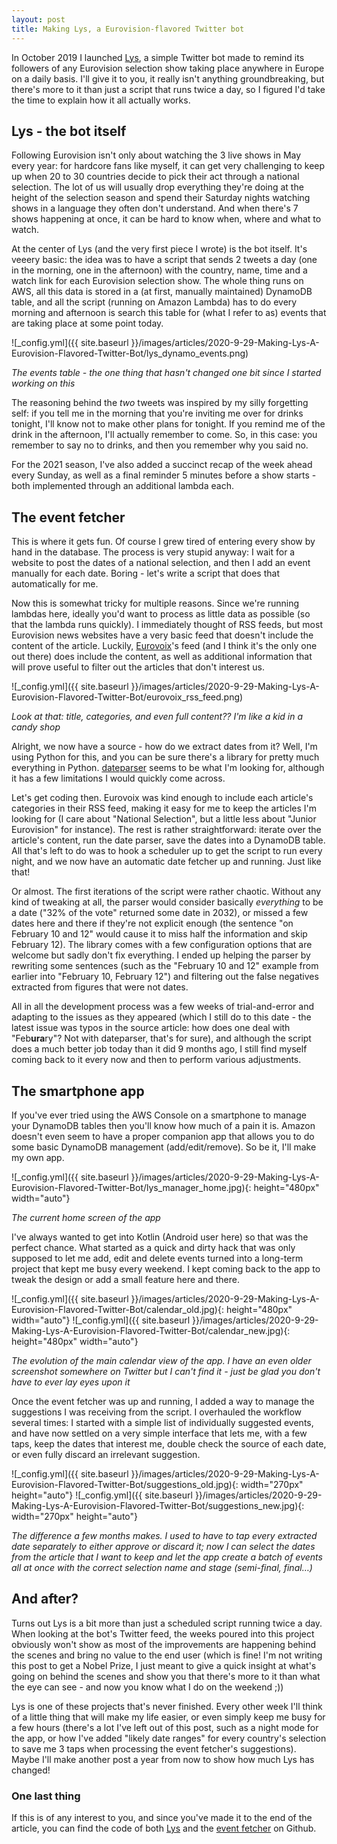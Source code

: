 ```yaml
---
layout: post
title: Making Lys, a Eurovision-flavored Twitter bot
---
```


In October 2019 I launched [Lys](https://twitter.com/EurovisionLys), a simple Twitter bot made to remind its followers of any Eurovision selection show taking place anywhere in Europe on a daily basis. I'll give it to you, it really isn't <span class="tooltip-toggle" aria-label="TLDR: It's a couple Amazon Lambas scheduled by cron that run a Python script" tabindex="0">anything groundbreaking</span>, but there's more to it than just a script that runs twice a day, so I figured I'd take the time to explain how it all actually works.

<!--more-->

## Lys - the bot itself

Following Eurovision isn't only about watching the <span class="tooltip-toggle" aria-label="If you're thinking 'Wait, there's THREE live shows??' you just wait - there's more" tabindex="0">3 live shows</span> in May every year: for hardcore fans like myself, it can get very challenging to keep up when 20 to 30 countries decide to pick their act through a <span class="tooltip-toggle" aria-label="A show, in the vast majority of cases broadcast live on TV, that can span over multiple nights" tabindex="0">national selection</span>. The lot of us will usually drop everything they're doing at the height of the selection season and spend their Saturday nights <span class="tooltip-toggle" aria-label="Everyone needs a hobby. No, really, it's a lot of fun - and you get to discover a lot of new music!" tabindex="0">watching shows in a language they often don't understand</span>. And when there's 7 shows happening at once, it can be hard to know when, where and what to watch.

At the center of Lys (and the very first piece I wrote) is the bot itself. It's veeery basic: the idea was to have a script that sends 2 tweets a day (one in the morning, one in the afternoon) with the country, name, time and a watch link for each Eurovision selection show. The whole thing runs on <span class="tooltip-toggle" aria-label="Not the Hungarian metal band, but 'Amazon Web Services', which is Amazon's very own cloud hosting service" tabindex="0">AWS</span>, all this data is stored in a (<span class="tooltip-toggle" aria-label="More on that later" tabindex="0">at first</span>, manually maintained) DynamoDB <span class="tooltip-toggle" aria-label="Any non-technical people here? A table is like a table on an Excel spreadsheet: data, split in column, with one element per line - see the screenshot below" tabindex="0">table</span>, and all the script (running on Amazon <span class="tooltip-toggle" aria-label="You're still here? In the AWS world, Lambdas are like containers for small pieces of code, and these containers can be triggered by a multitude of events; in my case, I chose scheduled triggers" tabindex="0">Lambda</span>) has to do every morning and afternoon is search this table for (what I refer to as) events that are taking place at some point today.

![_config.yml]({{ site.baseurl }}/images/articles/2020-9-29-Making-Lys-A-Eurovision-Flavored-Twitter-Bot/lys_dynamo_events.png)

*The events table - the one thing that hasn't changed one bit since I started working on this*

The reasoning behind the *two* tweets was inspired by my silly forgetting self: if you tell me in the morning that you're <span class="tooltip-toggle" aria-label="That's an example - as much as I love coming over for drinks, now may not be the right time *coughs (in my elbow) in Covid-19*" tabindex="0">inviting me over for drinks tonight</span>, I'll know not to make other plans for tonight. If you remind me of the drink in the afternoon, I'll actually remember to come. So, in this case: you remember to say no to drinks, and then you remember <span class="tooltip-toggle" aria-label="Because you wouldn't miss that 4 hour long Italian music festival even though you don't speak Italian, that why" tabindex="0">why</span> you said no.

For the 2021 season, I've also added a succinct recap of the week ahead every Sunday, as well as a final reminder 5 minutes before a show starts - both implemented through an <span class="tooltip-toggle" aria-label="For the 5 minute reminder, I first through about making something smart (like creating a new trigger on the fly every time a new event is created or modified), but it turns out having a lambda running every day 9AM to 11PM is still well under AWS' free tier limits. Why be smart when you can be lazy and have Amazon pay the bill?" tabindex="0">additional lambda</span> each.

## The event fetcher

This is where it gets fun. Of course I grew tired of entering every show by hand in the database. The process is very stupid anyway: I wait for a website to post the dates of a national selection, and then I add an event manually for each date. Boring - let's write a script that does that automatically for me.

Now this is somewhat tricky for multiple reasons. Since we're running lambdas here, ideally you'd want to process as little data as possible (so that the lambda runs quickly). I immediately thought of RSS feeds, but most Eurovision news websites have a very basic feed that doesn't include the content of the article. Luckily, [Eurovoix](https://eurovoix.com)'s feed (and I think it's the only one out there) does include the content, as well as additional information that will prove useful to filter out the articles that don't interest us.

![_config.yml]({{ site.baseurl }}/images/articles/2020-9-29-Making-Lys-A-Eurovision-Flavored-Twitter-Bot/eurovoix_rss_feed.png)

*Look at that: title, categories, and even full content?? I'm like a kid in a candy shop*

Alright, we now have a source - how do we extract dates from it? Well, I'm using <span class="tooltip-toggle" aria-label="A programming language. From my own experience, non-technical people are good at using it because it's a rather simple language (at least compared to the other beasts we have out there)" tabindex="0">Python</span> for this, and you can be sure there's a <span class="tooltip-toggle" aria-label="A collection of code, written by someone else, that we can include and use in our own project" tabindex="0">library</span> for pretty much everything in Python. [dateparser](https://dateparser.readthedocs.io/en/latest/) seems to be what I'm looking for, although it has a few limitations I would quickly come across.

Let's get coding then. Eurovoix was kind enough to include each article's categories in their RSS feed, making it easy for me to keep the articles I'm looking for (I care about "National Selection", but a little less about "Junior Eurovision" for instance). The rest is rather straightforward: iterate over the article's content, run the date parser, save the dates into a DynamoDB table. All that's left to do was to hook a scheduler up to get the script to run every night, and we now have an automatic date fetcher up and running. Just like that!

Or almost. The first iterations of the script were rather chaotic. Without any kind of tweaking at all, the parser would consider basically *everything* to be a date ("32% of the vote" returned some date in 2032), or missed a few dates here and there if they're not explicit enough (the sentence "on February 10 and 12" would cause it to miss half the information and skip February 12). The library comes with a few configuration options that are welcome but sadly don't fix everything. I ended up helping the parser by rewriting some sentences (such as the "February 10 and 12" example from earlier into "February 10, February 12") and <span class="tooltip-toggle" aria-label="dateparser comes with a STRICT_PARSING flag that we can use, but it's so strict that it rejects dates that don't contain a year - and such dates make for about 99% of the dates found on Eurovoix" tabindex="0">filtering out the false negatives</span> extracted from figures that were not dates.

All in all the development process was a few weeks of trial-and-error and adapting to the issues as they appeared (which I still do to this date - the latest issue was typos in the source article: how does one deal with <span class="tooltip-toggle" aria-label="That one took me 30 minutes of debugging, ffs" tabindex="0">"Feb**ura**ry"</span>? Not with dateparser, that's for sure), and although the script does a much better job today than it did 9 months ago, I still find myself coming back to it every now and then to perform various adjustments.

## The smartphone app

If you've ever tried using the AWS Console on a smartphone to manage your DynamoDB tables then you'll know how much of a pain it is. Amazon doesn't even seem to have a proper companion app that allows you to do some basic DynamoDB management (add/edit/remove). So be it, <span class="tooltip-toggle" aria-label="This is very typical of us developers: we'll gladly spend dozens of hours automating something that will save us about 10 seconds in the long run. Go figure" tabindex="0">I'll make my own app</span>.

![_config.yml]({{ site.baseurl }}/images/articles/2020-9-29-Making-Lys-A-Eurovision-Flavored-Twitter-Bot/lys_manager_home.jpg){: height="480px" width="auto"}

*The current home screen of the app*

I've always wanted to get into <span class="tooltip-toggle" aria-label="Another programming language, one you can use to write Android applications" tabindex="0">Kotlin</span> (Android user here) so that was the perfect chance. What started as a <span class="tooltip-toggle" aria-label="I mean it still is some of the worst code I've ever written - I'll get to cleaning it up one day" tabindex="0">quick and dirty hack</span> that was only supposed to let me add, edit and delete events turned into a long-term project that kept me busy every weekend. I kept coming back to the app to tweak the design or add a small feature here and there.

![_config.yml]({{ site.baseurl }}/images/articles/2020-9-29-Making-Lys-A-Eurovision-Flavored-Twitter-Bot/calendar_old.jpg){: height="480px" width="auto"}
![_config.yml]({{ site.baseurl }}/images/articles/2020-9-29-Making-Lys-A-Eurovision-Flavored-Twitter-Bot/calendar_new.jpg){: height="480px" width="auto"}

*The evolution of the main calendar view of the app. I have an even older screenshot somewhere on Twitter but I can't find it - just be glad you don't have to ever lay eyes upon it*

Once the event fetcher was up and running, I added a way to manage the suggestions I was receiving from the script. I overhauled the workflow several times: I started with a simple list of individually suggested events, and have now settled on a very simple interface that lets me, with a few taps, keep the dates that interest me, <span class="tooltip-toggle" aria-label="Very useful to understand dateparser's (at times funky) logic" tabindex="0">double check the source of each date</span>, or even fully discard an irrelevant suggestion.

![_config.yml]({{ site.baseurl }}/images/articles/2020-9-29-Making-Lys-A-Eurovision-Flavored-Twitter-Bot/suggestions_old.jpg){: width="270px" height="auto"}
![_config.yml]({{ site.baseurl }}/images/articles/2020-9-29-Making-Lys-A-Eurovision-Flavored-Twitter-Bot/suggestions_new.jpg){: width="270px" height="auto"}

*The difference a few months makes. I used to have to tap every extracted date separately to either approve or discard it; now I can select the dates from the article that I want to keep and let the app create a batch of events all at once with the correct selection name and stage (semi-final, final…)*

## And after?

Turns out Lys is a bit more than just a scheduled script running twice a day. When looking at the bot's Twitter feed, the weeks poured into this project obviously won't show as most of the improvements are happening behind the scenes and bring no value to the end user (which is fine! I'm not writing this post to get a Nobel Prize, I just meant to give a quick insight at what's going on behind the scenes and show you that there's more to it than what the eye can see - and now you know what I do on the weekend ;))

Lys is one of these projects that's never finished. Every other week I'll think of a little thing that will make my life easier, or even simply keep me busy for a few hours (there's a lot I've left out of this post, such as a night mode for the app, or how I've added "likely date ranges" for every country's selection to save me 3 taps when processing the event fetcher's suggestions). Maybe I'll make another post a year from now to show how much Lys has changed!

### One last thing

If this is of any interest to you, and since you've made it to the end of the article, you can find the code of both [Lys](https://github.com/corentindautreme/lys) and the [event fetcher](https://github.com/corentindautreme/lys-event-fetcher) on Github.